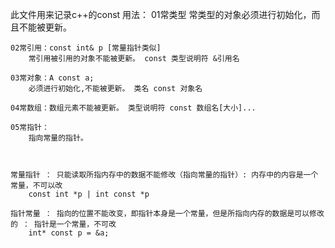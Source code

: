 此文件用来记录c++的const 用法：
    01常类型
        常类型的对象必须进行初始化，而且不能被更新。 
    
    02常引用：const int& p [常量指针类似]
        常引用被引用的对象不能被更新。 const 类型说明符 &引用名 
    
    03常对象：A const a;
        必须进行初始化,不能被更新。 类名 const 对象名 
    
    04常数组：数组元素不能被更新。 类型说明符 const 数组名[大小]... 
    
    05常指针：
        指向常量的指针。



    常量指针 ： 只能读取所指内存中的数据不能修改（指向常量的指针）: 内存中的内容是一个常量，不可以改
        const int *p | int const *p

    指针常量 ： 指向的位置不能改变，即指针本身是一个常量，但是所指向内存的数据是可以修改的 ： 指针是一个常量，不可改
        int* const p = &a; 
